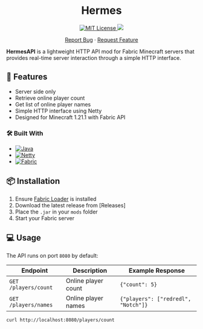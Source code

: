<h1 align="center">Hermes</h1>

<p align="center">
  <a href="https://opensource.org/licenses/MIT">
    <img src="https://img.shields.io/badge/License-MIT-green.svg" alt="MIT License"/>
  </a>
    <img src='https://img.shields.io/badge/all_contributors-1-blue.svg?style=flat-square' />
  </a>
</p>

<p align="center">
    <a href="https://github.com/RedRedL/Hermes/labels/bug">Report Bug</a>
    &middot;
    <a href="https://github.com/RedRedL/Hermes/labels/enhancement">Request Feature</a>
  </p>
</div>

**HermesAPI** is a lightweight HTTP API mod for Fabric Minecraft servers that provides real-time server interaction through a simple HTTP interface.

## 🚀 Features

- Server side only
- Retrieve online player count
- Get list of online player names
- Simple HTTP interface using Netty
- Designed for Minecraft 1.21.1 with Fabric API

### 🛠️ Built With

* [![Java][Java-shield]][Java-url]
* [![Netty][Netty-shield]][Netty-url]
* [![Fabric][Fabric-shield]][Fabric-url]

<!-- Badge URLs -->
[Java-shield]: https://img.shields.io/badge/Java-21-orange?logo=openjdk&logoColor=white
[Java-url]: https://www.java.com
[Netty-shield]: https://img.shields.io/badge/Netty-4.1-red?logo=netty&logoColor=white
[Netty-url]: https://netty.io
[Fabric-shield]: https://img.shields.io/badge/Fabric_API-1.21.1-1976d2?logo=fabric
[Fabric-url]: https://fabricmc.net


## 📦 Installation

1. Ensure [Fabric Loader](https://fabricmc.net/use/) is installed
2. Download the latest release from [Releases]
3. Place the `.jar` in your `mods` folder
4. Start your Fabric server

## 💻 Usage

The API runs on port `8080` by default:

| Endpoint | Description | Example Response |
|----------|-------------|------------------|
| `GET /players/count` | Online player count | `{"count": 5}` |
| `GET /players/names` | Online player names | `{"players": ["redredl", "Notch"]}` |

```bash
curl http://localhost:8080/players/count

